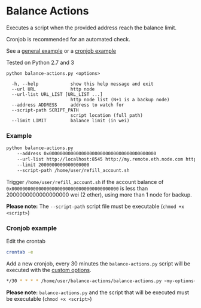 # Balance Actions

Executes a script when the provided address reach the balance limit.

Cronjob is recommended for an automated check.

See a [general example](#example) or a [cronjob example](#cronjob-example)

Tested on Python 2.7 and 3

`python balance-actions.py <options>`

```
  -h, --help            show this help message and exit
  --url URL             http node
  --url-list URL_LIST [URL_LIST ...]
                        http node list (N+1 is a backup node)
  --address ADDRESS     address to watch for
  --script-path SCRIPT_PATH
                        script location (full path)
  --limit LIMIT         balance limit (in wei)

```

### Example

```bash
python balance-actions.py 
	--address 0x0000000000000000000000000000000000000000
	--url-list http://localhost:8545 http://my.remote.eth.node.com https://pub-node26224.etherscan.io/
	--limit 2000000000000000000
	--script-path /home/user/refill_account.sh
```

Trigger `/home/user/refill_account.sh` if the account balance of `0x0000000000000000000000000000000000000000` is less than 2000000000000000000 wei (2 ether), using more than 1 node for backup.

**Please note:** The `--script-path` script file must be executable (`chmod +x <script>`)


### Cronjob example

Edit the crontab

```bash
crontab -e
```

Add a new cronjob, every 30 minutes the `balance-actions.py` script will be executed with the [custom options](#example).

```bash
*/30 * * * * /home/user/balance-actions/balance-actions.py <my-options>
```

**Please note:** `balance-actions.py` and the script that will be executed must be executable (`chmod +x <script>`)
